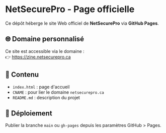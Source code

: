 # NetSecurePro - Page officielle

Ce dépôt héberge le site Web officiel de **NetSecurePro** via **GitHub Pages**.

## 🌐 Domaine personnalisé

Ce site est accessible via le domaine :  
👉 https://zine.netsecurepro.ca

## 📄 Contenu

- `index.html` : page d'accueil
- `CNAME` : pour lier le domaine `netsecurepro.ca`
- `README.md` : description du projet

## 🚀 Déploiement

Publier la branche `main` ou `gh-pages` depuis les paramètres GitHub > Pages.
